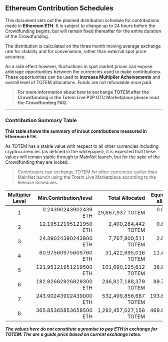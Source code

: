 ## Ethereum Contribution Schedules

This document sets out the planned distribution schedule for contributions made in **Ethereum ETH**. It is subject to change up to 24 hours before the Crowdfunding begins, but will remain fixed thereafter for the entire duration of the Crowdfunding.

The distribution is calculated on the three month moving average exchange rate for stability and for convenience, rather than external spot price accuracy.

As a side effect however, fluctuations in spot market prices can expose arbitrage opportunities between the  currencies used to make contributions. These opportunities can be used to **increase Multiplier Acheivements** and overall level of TOTEM allocations. Funds are not refundable once paid.

> **For more information about how to exchange TOTEM after the Crowdfunding in the Totem Live P2P OTC Marketplace please read the Crowdfunding FAQ.**

---

### Contribution Summary Table

**This table shows the summary of in/out contributions measured in Ethereum ETH.**

As TOTEM has a stable value with respect to all other currencies including cryptocurrencies (as defined in the whitepaper), it is expected that these values will remain stable through to MainNet launch, but for the sake of the Crowdfunding they are locked.

> Contributors can exchange TOTEM for other currencies earlier than MainNet launch using the Totem Live Marketplace according to the Release Schedules.

| Multiplier Level | Min.Contribution/level  | Total Allocated        | Equiv. value of alloc. in ETH |
|:----------------:|------------------------:|-----------------------:|------------------------------:|
| 1                | 0\.24390243902439 ETH   |  29,667,937 TOTEM        |  0\.01078733 ≜ETH             |
| 2                | 12\.19512195121950 ETH  |  2,400,284,442 TOTEM     |  0\.87274920 ≜ETH             |
| 3                | 24\.39024390243900 ETH  |  7,767,800,511 TOTEM     |  2\.82439097 ≜ETH             |
| 4                | 60\.97560975609760 ETH  |  31,422,695,016 TOTEM    |  11\.42536758 ≜ETH            |
| 5                | 121\.95121951219500 ETH |  101,690,125,612 TOTEM   |  36\.97477456 ≜ETH            |
| 6                | 182\.92682926829300 ETH |  246,817,188,379 TOTEM   |  89\.74332407 ≜ETH            |
| 7                | 243\.90243902439000 ETH |  532,499,856,687 TOTEM   |  193\.61823024 ≜ETH           |
| 8                | 365\.85365853658500 ETH |  1,292,457,027,158 TOTEM |  469\.94048752 ≜ETH           |

**_The values here do not constitute a promise to pay ETH in exchange for TOTEM. The are a guide price based on current exchange rates._**